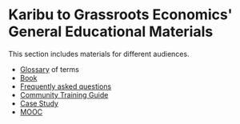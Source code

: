 # Karibu to Grassroots Economics' General Educational Materials

This section includes materials for different audiences.

* [Glossary](glossary/) of terms
* [Book](https://willruddick.substack.com/p/grassroots-economics-the-book-is)
* [Frequently asked questions](faq/)
* [Community Training Guide](training/)
* [Case Study](case_study/)
* [MOOC](https://www.grassrootseconomics.org/pages/mooc.html)
